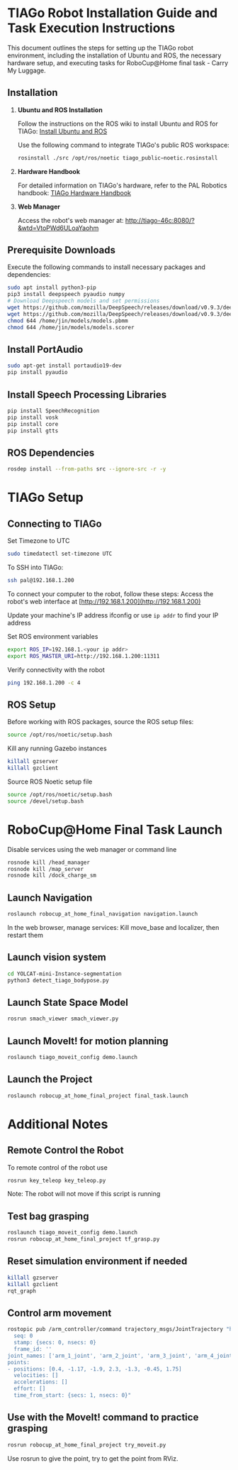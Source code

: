 # TIAGo Robot Installation Guide and Task Execution Instructions

This document outlines the steps for setting up the TIAGo robot environment, including the installation of Ubuntu and ROS, the necessary hardware setup, and executing tasks for RoboCup@Home final task - Carry My Luggage.

## Installation

1. **Ubuntu and ROS Installation**

    Follow the instructions on the ROS wiki to install Ubuntu and ROS for TIAGo:
    [Install Ubuntu and ROS](https://wiki.ros.org/Robots/TIAGo/Tutorials/Installation/InstallUbuntuAndROS)

    Use the following command to integrate TIAGo's public ROS workspace:
    ```bash
    rosinstall ./src /opt/ros/noetic tiago_public−noetic.rosinstall
    ```

2. **Hardware Handbook**

    For detailed information on TIAGo's hardware, refer to the PAL Robotics handbook:
    [TIAGo Hardware Handbook](https://docs.pal-robotics.com/tiago-single/handbook.html)

3. **Web Manager**

    Access the robot's web manager at:
    [http://tiago-46c:8080/?&wtd=VtoPWd6ULoaYaohm](http://tiago-46c:8080/?&wtd=VtoPWd6ULoaYaohm)

## Prerequisite Downloads

Execute the following commands to install necessary packages and dependencies:

```bash
sudo apt install python3-pip
pip3 install deepspeech pyaudio numpy
# Download Deepspeech models and set permissions
wget https://github.com/mozilla/DeepSpeech/releases/download/v0.9.3/deepspeech-0.9.3-models.pbmm
wget https://github.com/mozilla/DeepSpeech/releases/download/v0.9.3/deepspeech-0.9.3-models.scorer
chmod 644 /home/jin/models/models.pbmm
chmod 644 /home/jin/models/models.scorer
```

## Install PortAudio
```bash
sudo apt-get install portaudio19-dev
pip install pyaudio
```

## Install Speech Processing Libraries
```bash
pip install SpeechRecognition
pip install vosk
pip install core
pip install gtts
```

## ROS Dependencies
```bash
rosdep install --from-paths src --ignore-src -r -y
```

# TIAGo Setup

## Connecting to TIAGo
Set Timezone to UTC
```bash
sudo timedatectl set-timezone UTC
```
To SSH into TIAGo:
```bash
ssh pal@192.168.1.200
```
To connect your computer to the robot, follow these steps:
Access the robot's web interface at [http://192.168.1.200](http://192.168.1.200)

Update your machine's IP address
ifconfig or use `ip addr` to find your IP address

Set ROS environment variables
```bash
export ROS_IP=192.168.1.<your ip addr>
export ROS_MASTER_URI=http://192.168.1.200:11311
```
Verify connectivity with the robot
```bash
ping 192.168.1.200 -c 4
```

## ROS Setup
Before working with ROS packages, source the ROS setup files:
```bash
source /opt/ros/noetic/setup.bash
```
Kill any running Gazebo instances
```bash
killall gzserver
killall gzclient
```
Source ROS Noetic setup file
```bash
source /opt/ros/noetic/setup.bash
source /devel/setup.bash
```

# RoboCup@Home Final Task Launch
Disable services using the web manager or command line
```bash
rosnode kill /head_manager
rosnode kill /map_server
rosnode kill /dock_charge_sm
```
## Launch Navigation
```bash
roslaunch robocup_at_home_final_navigation navigation.launch
```
In the web browser, manage services:
Kill move_base and localizer, then restart them

## Launch vision system
```bash
cd YOLCAT-mini-Instance-segmentation
python3 detect_tiago_bodypose.py
```
## Launch State Space Model
```bash
rosrun smach_viewer smach_viewer.py
```
## Launch MoveIt! for motion planning
```bash
roslaunch tiago_moveit_config demo.launch
```
## Launch the Project
```bash
roslaunch robocup_at_home_final_project final_task.launch
```

# Additional Notes

## Remote Control the Robot
To remote control of the robot use
```bash
rosrun key_teleop key_teleop.py
```
Note: The robot will not move if this script is running

## Test bag grasping
```bash
roslaunch tiago_moveit_config demo.launch
rosrun robocup_at_home_final_project tf_grasp.py
```

## Reset simulation environment if needed
```bash
killall gzserver
killall gzclient
rqt_graph
```

## Control arm movement
```bash
rostopic pub /arm_controller/command trajectory_msgs/JointTrajectory "header:
  seq: 0
  stamp: {secs: 0, nsecs: 0}
  frame_id: ''
joint_names: ['arm_1_joint', 'arm_2_joint', 'arm_3_joint', 'arm_4_joint', 'arm_5_joint', 'arm_6_joint', 'arm_7_joint']
points:
- positions: [0.4, -1.17, -1.9, 2.3, -1.3, -0.45, 1.75]
  velocities: []
  accelerations: []
  effort: []
  time_from_start: {secs: 1, nsecs: 0}"
```

## Use with the MoveIt! command to practice grasping
```bash
rosrun robocup_at_home_final_project try_moveit.py
```
Use rosrun to give the point, try to get the point from RViz.